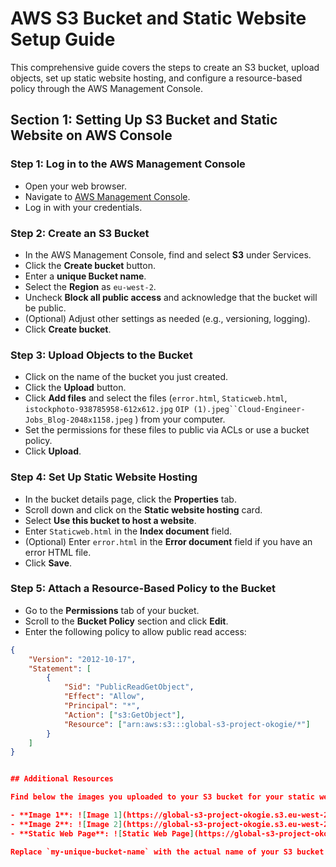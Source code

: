 # AWS S3 Bucket and Static Website Setup Guide

This comprehensive guide covers the steps to create an S3 bucket, upload objects, set up static website hosting, and configure a resource-based policy through the AWS Management Console.

## Section 1: Setting Up S3 Bucket and Static Website on AWS Console

### Step 1: Log in to the AWS Management Console
- Open your web browser.
- Navigate to [AWS Management Console](https://aws.amazon.com/console/).
- Log in with your credentials.

### Step 2: Create an S3 Bucket
- In the AWS Management Console, find and select **S3** under Services.
- Click the **Create bucket** button.
- Enter a **unique Bucket name**.
- Select the **Region** as `eu-west-2`.
- Uncheck **Block all public access** and acknowledge that the bucket will be public.
- (Optional) Adjust other settings as needed (e.g., versioning, logging).
- Click **Create bucket**.

### Step 3: Upload Objects to the Bucket
- Click on the name of the bucket you just created.
- Click the **Upload** button.
- Click **Add files** and select the files (`error.html`, `Staticweb.html`, `istockphoto-938785958-612x612.jpg` `OIP (1).jpeg``Cloud-Engineer-Jobs_Blog-2048x1158.jpeg` ) from your computer.
- Set the permissions for these files to public via ACLs or use a bucket policy.
- Click **Upload**.

### Step 4: Set Up Static Website Hosting
- In the bucket details page, click the **Properties** tab.
- Scroll down and click on the **Static website hosting** card.
- Select **Use this bucket to host a website**.
- Enter `Staticweb.html` in the **Index document** field.
- (Optional) Enter `error.html` in the **Error document** field if you have an error HTML file.
- Click **Save**.

### Step 5: Attach a Resource-Based Policy to the Bucket
- Go to the **Permissions** tab of your bucket.
- Scroll to the **Bucket Policy** section and click **Edit**.
- Enter the following policy to allow public read access:
```json
{
    "Version": "2012-10-17",
    "Statement": [
        {
            "Sid": "PublicReadGetObject",
            "Effect": "Allow",
            "Principal": "*",
            "Action": ["s3:GetObject"],
            "Resource": ["arn:aws:s3:::global-s3-project-okogie/*"]
        }
    ]
}


## Additional Resources

Find below the images you uploaded to your S3 bucket for your static website:

- **Image 1**: ![Image 1](https://global-s3-project-okogie.s3.eu-west-2.amazonaws.com/OIP+(1).jpeg)
- **Image 2**: ![Image 2](https://global-s3-project-okogie.s3.eu-west-2.amazonaws.com/Cloud-Engineer-Jobs_Blog-2048x1158.jpeg)
- **Static Web Page**: ![Static Web Page](https://global-s3-project-okogie.s3.eu-west-2.amazonaws.com/Staticweb.html)

Replace `my-unique-bucket-name` with the actual name of your S3 bucket when accessing your static website. Ensure that the URLs to your images are correctly referenced in your HTML files to display them on your website.
